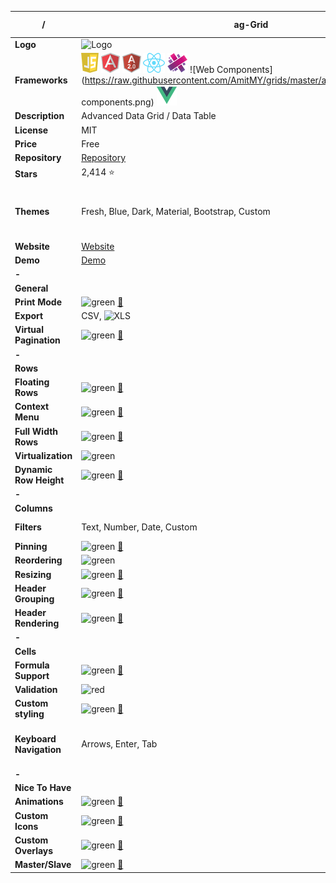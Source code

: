 |**/**|ag-Grid|DataTables Editor|
|-----|-------|-----------------|
|**Logo**|![Logo](https://www.ag-grid.com/images/logo.png)|![Logo](https://editor.datatables.net/media/images/nav-e.png)|
|**Frameworks**|![Javascript](https://raw.githubusercontent.com/AmitMY/grids/master/assets/frameworks/javascript.png) ![Angular1](https://raw.githubusercontent.com/AmitMY/grids/master/assets/frameworks/angular1.png) ![Angular2](https://raw.githubusercontent.com/AmitMY/grids/master/assets/frameworks/angular2.png) ![React](https://raw.githubusercontent.com/AmitMY/grids/master/assets/frameworks/react.png) ![Aurelia](https://raw.githubusercontent.com/AmitMY/grids/master/assets/frameworks/aurelia.png) ![Web Components](https://raw.githubusercontent.com/AmitMY/grids/master/assets/frameworks/web components.png) ![Vue](https://raw.githubusercontent.com/AmitMY/grids/master/assets/frameworks/vue.png)|![jQuery](https://raw.githubusercontent.com/AmitMY/grids/master/assets/frameworks/jquery.png)|
|**Description**|Advanced Data Grid / Data Table||
|**License**|MIT|[License](https://editor.datatables.net/license/)|
|**Price**|Free|$119+|
|**Repository**|[Repository](https://github.com/ceolter/ag-grid)||
|**Stars**|2,414 :star:||
|**Themes**|Fresh, Blue, Dark, Material, Bootstrap, Custom|Bootstrap, Foundation, Semantic UI, jQuery UI, Custom|
|**Website**|[Website](https://www.ag-grid.com/)|[Website](https://editor.datatables.net/)|
|**Demo**|[Demo](https://www.ag-grid.com/example.php)|[Demo](https://editor.datatables.net/examples/index)|
|**-**|||
|**General**|||
|**Print Mode**|![green](http://placehold.it/23/c5f015/000000?text=+) [:book:](https://www.ag-grid.com/javascript-grid-for-print/)|![red](http://placehold.it/23/f03c15/000000?text=+)|
|**Export**|CSV, ![XLS](https://raw.githubusercontent.com/teambox/Free-file-icons/master/32px/xls.png)|CSV|
|**Virtual Pagination**|![green](http://placehold.it/23/c5f015/000000?text=+) [:book:](https://www.ag-grid.com/javascript-grid-virtual-paging/#gsc.tab=0)|![red](http://placehold.it/23/f03c15/000000?text=+)|
|**-**|||
|**Rows**|||
|**Floating Rows**|![green](http://placehold.it/23/c5f015/000000?text=+) [:book:](https://www.ag-grid.com/javascript-grid-floating/#gsc.tab=0)|![red](http://placehold.it/23/f03c15/000000?text=+)|
|**Context Menu**|![green](http://placehold.it/23/c5f015/000000?text=+) [:book:](https://www.ag-grid.com/javascript-grid-context-menu/#gsc.tab=0)|![red](http://placehold.it/23/f03c15/000000?text=+)|
|**Full Width Rows**|![green](http://placehold.it/23/c5f015/000000?text=+) [:book:](https://www.ag-grid.com/javascript-grid-master-detail/)|![red](http://placehold.it/23/f03c15/000000?text=+)|
|**Virtualization**|![green](http://placehold.it/23/c5f015/000000?text=+)|![red](http://placehold.it/23/f03c15/000000?text=+)|
|**Dynamic Row Height**|![green](http://placehold.it/23/c5f015/000000?text=+) [:book:](https://www.ag-grid.com/javascript-grid-row-height/)|![red](http://placehold.it/23/f03c15/000000?text=+)|
|**-**|||
|**Columns**|||
|**Filters**|Text, Number, Date, Custom|Text, Set, Custom|
|**Pinning**|![green](http://placehold.it/23/c5f015/000000?text=+) [:book:](https://www.ag-grid.com/javascript-grid-pinning/)|![red](http://placehold.it/23/f03c15/000000?text=+)|
|**Reordering**|![green](http://placehold.it/23/c5f015/000000?text=+)|![red](http://placehold.it/23/f03c15/000000?text=+)|
|**Resizing**|![green](http://placehold.it/23/c5f015/000000?text=+) [:book:](https://www.ag-grid.com/javascript-grid-resizing/#gsc.tab=0)|![red](http://placehold.it/23/f03c15/000000?text=+)|
|**Header Grouping**|![green](http://placehold.it/23/c5f015/000000?text=+) [:book:](https://www.ag-grid.com/javascript-grid-grouping-headers/)|![red](http://placehold.it/23/f03c15/000000?text=+)|
|**Header Rendering**|![green](http://placehold.it/23/c5f015/000000?text=+) [:book:](https://www.ag-grid.com/javascript-grid-header-rendering/)|![red](http://placehold.it/23/f03c15/000000?text=+)|
|**-**|||
|**Cells**|||
|**Formula Support**|![green](http://placehold.it/23/c5f015/000000?text=+) [:book:](https://www.ag-grid.com/javascript-grid-cell-expressions/#gsc.tab=0)|![red](http://placehold.it/23/f03c15/000000?text=+)|
|**Validation**|![red](http://placehold.it/23/f03c15/000000?text=+)|![green](http://placehold.it/23/c5f015/000000?text=+) [:book:](https://editor.datatables.net/examples/api/clientValidation.html)|
|**Custom styling**|![green](http://placehold.it/23/c5f015/000000?text=+) [:book:](https://www.ag-grid.com/javascript-grid-cell-styling/#gsc.tab=0)|![red](http://placehold.it/23/f03c15/000000?text=+)|
|**Keyboard Navigation**|Arrows, Enter, Tab|Arrows, Enter, Tab, Page, Home, End|
|**-**|||
|**Nice To Have**|||
|**Animations**|![green](http://placehold.it/23/c5f015/000000?text=+) [:book:](https://www.ag-grid.com/javascript-grid-animation/#gsc.tab=0)|![red](http://placehold.it/23/f03c15/000000?text=+)|
|**Custom Icons**|![green](http://placehold.it/23/c5f015/000000?text=+) [:book:](https://www.ag-grid.com/javascript-grid-icons/#gsc.tab=0)|![red](http://placehold.it/23/f03c15/000000?text=+)|
|**Custom Overlays**|![green](http://placehold.it/23/c5f015/000000?text=+) [:book:](https://www.ag-grid.com/javascript-grid-overlays/#gsc.tab=0)|![blue](http://placehold.it/23/1589F0/000000?text=+)|
|**Master/Slave**|![green](http://placehold.it/23/c5f015/000000?text=+) [:book:](https://www.ag-grid.com/javascript-grid-master-slave/#gsc.tab=0)|![red](http://placehold.it/23/f03c15/000000?text=+)|